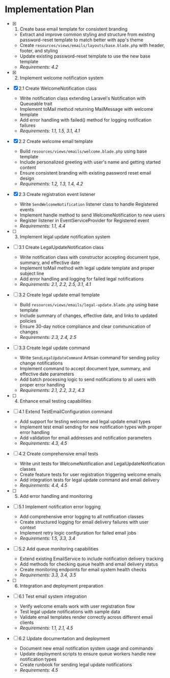 # Implementation Plan

- [x] 1. Create base email template for consistent branding
  - Extract and improve common styling and structure from existing password-reset template to match better with app's theme
  - Create `resources/views/emails/layouts/base.blade.php` with header, footer, and styling
  - Update existing password-reset template to use the new base template
  - _Requirements: 4.2_

- [x] 2. Implement welcome notification system
- [x] 2.1 Create WelcomeNotification class
  - Write notification class extending Laravel's Notification with Queueable trait
  - Implement toMail method returning MailMessage with welcome template
  - Add error handling with failed() method for logging notification failures
  - _Requirements: 1.1, 1.5, 3.1, 4.1_

- [x] 2.2 Create welcome email template
  - Build `resources/views/emails/welcome.blade.php` using base template
  - Include personalized greeting with user's name and getting started content
  - Ensure consistent branding with existing password reset email design
  - _Requirements: 1.2, 1.3, 1.4, 4.2_

- [x] 2.3 Create registration event listener
  - Write `SendWelcomeNotification` listener class to handle Registered events
  - Implement handle method to send WelcomeNotification to new users
  - Register listener in EventServiceProvider for Registered event
  - _Requirements: 1.1, 4.4_

- [ ] 3. Implement legal update notification system
- [ ] 3.1 Create LegalUpdateNotification class
  - Write notification class with constructor accepting document type, summary, and effective date
  - Implement toMail method with legal update template and proper subject line
  - Add error handling and logging for failed legal notifications
  - _Requirements: 2.1, 2.2, 2.5, 3.1, 4.1_

- [ ] 3.2 Create legal update email template
  - Build `resources/views/emails/legal-update.blade.php` using base template
  - Include summary of changes, effective date, and links to updated policies
  - Ensure 30-day notice compliance and clear communication of changes
  - _Requirements: 2.3, 2.4, 2.5_

- [ ] 3.3 Create legal update command
  - Write `SendLegalUpdateCommand` Artisan command for sending policy change notifications
  - Implement command to accept document type, summary, and effective date parameters
  - Add batch processing logic to send notifications to all users with proper error handling
  - _Requirements: 2.1, 2.2, 3.2, 4.3_

- [ ] 4. Enhance email testing capabilities
- [ ] 4.1 Extend TestEmailConfiguration command
  - Add support for testing welcome and legal update email types
  - Implement test email sending for new notification types with proper error handling
  - Add validation for email addresses and notification parameters
  - _Requirements: 4.3, 4.5_

- [ ] 4.2 Create comprehensive email tests
  - Write unit tests for WelcomeNotification and LegalUpdateNotification classes
  - Create feature tests for user registration triggering welcome emails
  - Add integration tests for legal update command and email delivery
  - _Requirements: 4.4, 4.5_

- [ ] 5. Add error handling and monitoring
- [ ] 5.1 Implement notification error logging
  - Add comprehensive error logging to all notification classes
  - Create structured logging for email delivery failures with user context
  - Implement retry logic configuration for failed email jobs
  - _Requirements: 1.5, 3.3, 3.4_

- [ ] 5.2 Add queue monitoring capabilities
  - Extend existing EmailService to include notification delivery tracking
  - Add methods for checking queue health and email delivery status
  - Create monitoring endpoints for email system health checks
  - _Requirements: 3.3, 3.4, 3.5_

- [ ] 6. Integration and deployment preparation
- [ ] 6.1 Test email system integration
  - Verify welcome emails work with user registration flow
  - Test legal update notifications with sample data
  - Validate email templates render correctly across different email clients
  - _Requirements: 1.1, 2.1, 4.5_

- [ ] 6.2 Update documentation and deployment
  - Document new email notification system usage and commands
  - Update deployment scripts to ensure queue workers handle new notification types
  - Create runbook for sending legal update notifications
  - _Requirements: 4.5_